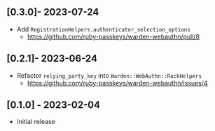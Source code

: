 ## [0.3.0]- 2023-07-24

- Add `RegistrationHelpers.authenticator_selection_options`
  - https://github.com/ruby-passkeys/warden-webauthn/pull/8

## [0.2.1]- 2023-06-24

- Refactor `relying_party_key` into `Warden::WebAuthn::RackHelpers`
  - https://github.com/ruby-passkeys/warden-webauthn/issues/4

## [0.1.0] - 2023-02-04

- Initial release
